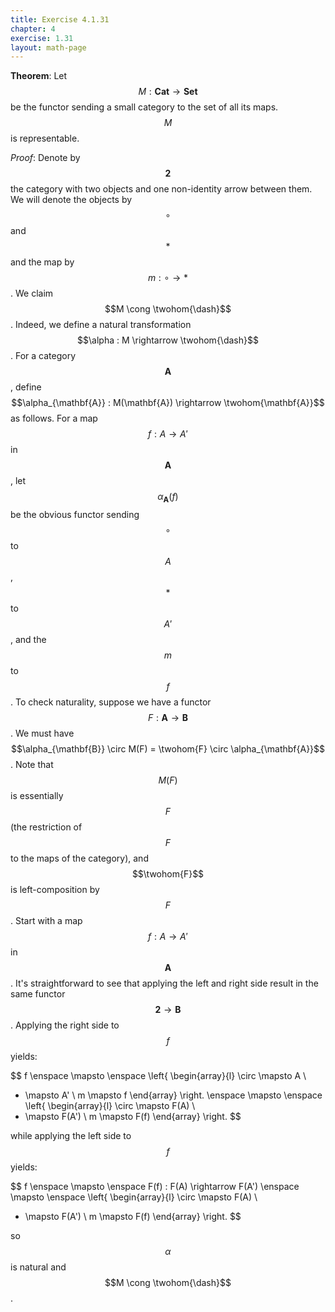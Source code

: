 ```yaml
---
title: Exercise 4.1.31
chapter: 4
exercise: 1.31
layout: math-page
---
```


$$
\newcommand{\twohom}[1]{\mathbf{Cat}(\mathbf{2}, #1)}
$$

**Theorem**:
Let $$M : \mathbf{Cat} \rightarrow \mathbf{Set}$$ be the functor sending a small category to the set of all its maps.
$$M$$ is representable.


*Proof*:
Denote by $$\mathbf{2}$$ the category with two objects and one non-identity arrow between them.
We will denote the objects by $$\circ$$ and $$*$$ and the map by $$m : \circ \rightarrow *$$.
We claim $$M \cong \twohom{\dash}$$.
Indeed, we define a natural transformation $$\alpha : M \rightarrow \twohom{\dash}$$.
For a category $$\mathbf{A}$$, define $$\alpha_{\mathbf{A}} : M(\mathbf{A}) \rightarrow \twohom{\mathbf{A}}$$ as follows.
For a map $$f : A \rightarrow A'$$ in $$\mathbf{A}$$, let $$\alpha_{\mathbf{A}}(f)$$ be the obvious functor sending $$\circ$$ to $$A$$, $$*$$ to $$A'$$, and the $$m$$ to $$f$$.
To check naturality, suppose we have a functor $$F : \mathbf{A} \rightarrow \mathbf{B}$$.
We must have $$\alpha_{\mathbf{B}} \circ M(F) = \twohom{F} \circ \alpha_{\mathbf{A}}$$.
Note that $$M(F)$$ is essentially $$F$$ (the restriction of $$F$$ to the maps of the category), and $$\twohom{F}$$ is left-composition by $$F$$.
Start with a map $$f : A \rightarrow A'$$ in $$\mathbf{A}$$.
It's straightforward to see that applying the left and right side result in the same functor $$\mathbf{2} \rightarrow \mathbf{B}$$.
Applying the right side to $$f$$ yields:

$$
f \enspace \mapsto \enspace
\left\{ \begin{array}{l}
\circ \mapsto A \\
* \mapsto A' \\
m \mapsto f
\end{array} \right.
\enspace \mapsto \enspace
\left\{ \begin{array}{l}
\circ \mapsto F(A) \\
* \mapsto F(A') \\
m \mapsto F(f)
\end{array} \right.
$$

while applying the left side to $$f$$ yields:

$$
f \enspace \mapsto \enspace  F(f) : F(A) \rightarrow F(A') \enspace \mapsto \enspace
\left\{ \begin{array}{l}
\circ \mapsto F(A) \\
* \mapsto F(A') \\
m \mapsto F(f)
\end{array} \right.
$$

so $$\alpha$$ is natural and $$M \cong \twohom{\dash}$$.
